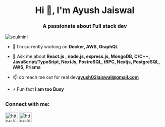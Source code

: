 <h1 align="center">Hi 👋, I'm Ayush Jaiswal</h1>
<h3 align="center">A passionate about Full stack dev</h3>


<p align="left"> <img src="https://komarev.com/ghpvc/?username=soulmini&label=Profile%20views&color=0e75b6&style=flat" alt="soulmini" /> </p>

- 🌱 I’m currently working on **Docker, AWS, GraphQL**

- 💬 Ask me about **React.js , node.js, express.js, MongoDB, C/C++, JavaScript/TypeSript, NextJs, PostreSQL, tRPC, Nextjs, PostgreSQL, AWS, Prisma**

- 📫 do reach me out for real dev**ayush02jaiswal@gmail.com**

- ⚡ Fun fact **I am too Busy**

<h3 align="left">Connect with me:</h3>
<p align="left">
<a href="https://linkedin.com/in/https://www.linkedin.com/in/ayush-jaiswal-6ab94b200/" target="blank"><img align="center" src="https://raw.githubusercontent.com/rahuldkjain/github-profile-readme-generator/master/src/images/icons/Social/linked-in-alt.svg" alt="https://www.linkedin.com/in/ayush-jaiswal-6ab94b200/" height="30" width="40" /></a>
<a href="https://www.leetcode.com/https://leetcode.com/ayushjaiswal6999/" target="blank"><img align="center" src="https://raw.githubusercontent.com/rahuldkjain/github-profile-readme-generator/master/src/images/icons/Social/leet-code.svg" alt="https://leetcode.com/ayushjaiswal6999/" height="30" width="40" /></a>
</p>
